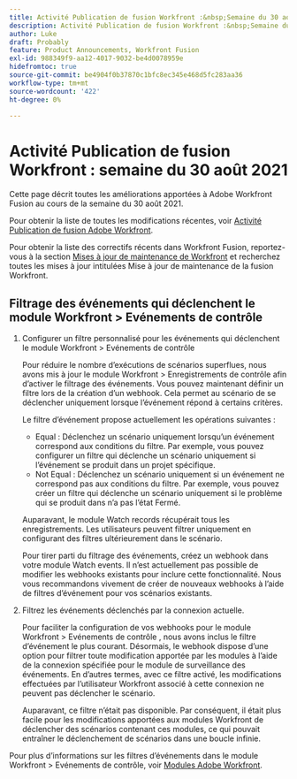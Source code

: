 ```yaml
---
title: Activité Publication de fusion Workfront :&nbsp;Semaine du 30 août 2021
description: Activité Publication de fusion Workfront :&nbsp;Semaine du 30 août 2021
author: Luke
draft: Probably
feature: Product Announcements, Workfront Fusion
exl-id: 988349f9-aa12-4017-9032-be4d0078959e
hidefromtoc: true
source-git-commit: be4904f0b37870c1bfc8ec345e468d5fc283aa36
workflow-type: tm+mt
source-wordcount: '422'
ht-degree: 0%

---
```


# Activité Publication de fusion Workfront : semaine du 30 août 2021

Cette page décrit toutes les améliorations apportées à Adobe Workfront Fusion au cours de la semaine du 30 août 2021.

Pour obtenir la liste de toutes les modifications récentes, voir [Activité Publication de fusion Adobe Workfront](../../../product-announcements/product-releases/fusion-release-activity/fusion-release-activity.md).

Pour obtenir la liste des correctifs récents dans Workfront Fusion, reportez-vous à la section [Mises à jour de maintenance de Workfront](https://one.workfront.com/s/article/Workfront-Maintenance-Updates-1882317350) et recherchez toutes les mises à jour intitulées Mise à jour de maintenance de la fusion Workfront.

## Filtrage des événements qui déclenchent le module Workfront > Evénements de contrôle

1. Configurer un filtre personnalisé pour les événements qui déclenchent le module Workfront > Evénements de contrôle

   Pour réduire le nombre d’exécutions de scénarios superflues, nous avons mis à jour le module Workfront > Enregistrements de contrôle afin d’activer le filtrage des événements. Vous pouvez maintenant définir un filtre lors de la création d’un webhook. Cela permet au scénario de se déclencher uniquement lorsque l’événement répond à certains critères.

   Le filtre d’événement propose actuellement les opérations suivantes :

   * Equal : Déclenchez un scénario uniquement lorsqu’un événement correspond aux conditions du filtre. Par exemple, vous pouvez configurer un filtre qui déclenche un scénario uniquement si l’événement se produit dans un projet spécifique.
   * Not Equal : Déclenchez un scénario uniquement si un événement ne correspond pas aux conditions du filtre. Par exemple, vous pouvez créer un filtre qui déclenche un scénario uniquement si le problème qui se produit dans n’a pas l’état Fermé.

   Auparavant, le module Watch records récupérait tous les enregistrements. Les utilisateurs peuvent filtrer uniquement en configurant des filtres ultérieurement dans le scénario.

   Pour tirer parti du filtrage des événements, créez un webhook dans votre module Watch events. Il n’est actuellement pas possible de modifier les webhooks existants pour inclure cette fonctionnalité. Nous vous recommandons vivement de créer de nouveaux webhooks à l’aide de filtres d’événement pour vos scénarios existants.

1. Filtrez les événements déclenchés par la connexion actuelle.

   Pour faciliter la configuration de vos webhooks pour le module Workfront > Evénements de contrôle , nous avons inclus le filtre d’événement le plus courant. Désormais, le webhook dispose d’une option pour filtrer toute modification apportée par les modules à l’aide de la connexion spécifiée pour le module de surveillance des événements. En d’autres termes, avec ce filtre activé, les modifications effectuées par l’utilisateur Workfront associé à cette connexion ne peuvent pas déclencher le scénario.

   Auparavant, ce filtre n’était pas disponible. Par conséquent, il était plus facile pour les modifications apportées aux modules Workfront de déclencher des scénarios contenant ces modules, ce qui pouvait entraîner le déclenchement de scénarios dans une boucle infinie.

Pour plus d’informations sur les filtres d’événements dans le module Workfront > Evénements de contrôle, voir [Modules Adobe Workfront](../../../workfront-fusion/apps-and-their-modules/workfront-modules.md).

